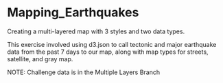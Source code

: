 # Mapping_Earthquakes

Creating a multi-layered map with 3 styles and two data types. 

This exercise involved using d3.json to call tectonic and major earthquake data from the past 7 days to our map, along with map types for streets, satellite, and gray map.

NOTE: Challenge data is in the Multiple Layers Branch
